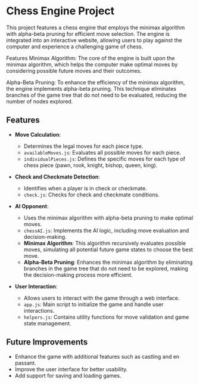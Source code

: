 # Chess Engine Project

This project features a chess engine that employs the minimax algorithm with alpha-beta pruning for efficient move selection. The engine is integrated into an interactive website, allowing users to play against the computer and experience a challenging game of chess.

Features
Minimax Algorithm: The core of the engine is built upon the minimax algorithm, which helps the computer make optimal moves by considering possible future moves and their outcomes.

Alpha-Beta Pruning: To enhance the efficiency of the minimax algorithm, the engine implements alpha-beta pruning. This technique eliminates branches of the game tree that do not need to be evaluated, reducing the number of nodes explored.

## Features

- **Move Calculation**: 
  - Determines the legal moves for each piece type.
  - `availableMoves.js`: Evaluates all possible moves for each piece.
  - `individualPieces.js`: Defines the specific moves for each type of chess piece (pawn, rook, knight, bishop, queen, king).

- **Check and Checkmate Detection**:
  - Identifies when a player is in check or checkmate.
  - `check.js`: Checks for check and checkmate conditions.

- **AI Opponent**:
  - Uses the minimax algorithm with alpha-beta pruning to make optimal moves.
  - `chessAI.js`: Implements the AI logic, including move evaluation and decision-making.
  - **Minimax Algorithm**: This algorithm recursively evaluates possible moves, simulating all potential future game states to choose the best move.
  - **Alpha-Beta Pruning**: Enhances the minimax algorithm by eliminating branches in the game tree that do not need to be explored, making the decision-making process more efficient.

- **User Interaction**:
  - Allows users to interact with the game through a web interface.
  - `app.js`: Main script to initialize the game and handle user interactions.
  - `helpers.js`: Contains utility functions for move validation and game state management.

## Future Improvements

- Enhance the game with additional features such as castling and en passant.
- Improve the user interface for better usability.
- Add support for saving and loading games.
